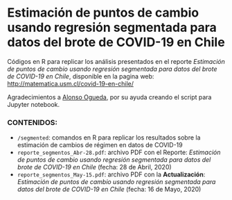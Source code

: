 # Estimación de puntos de cambio usando regresión segmentada para datos del brote de COVID-19 en Chile


Códigos en R para replicar los análisis presentados en el reporte *Estimación de puntos de cambio usando regresión segmentada para datos del brote de COVID-19 en Chile*, disponible en la pagina web: http://matematica.usm.cl/covid-19-en-chile/

Agradecimientos a [Alonso Ogueda](https://github.com/aLoNsolml), por su ayuda creando el script para Jupyter notebook.

### CONTENIDOS:
- `/segmented`: comandos en R para replicar los resultados sobre la estimación de cambios de régimen en datos de COVID-19
- `reporte_segmentos_Abr-28.pdf`: archivo PDF con el Reporte: *Estimación de puntos de cambio usando regresión segmentada para datos del brote de COVID-19 en Chile* (fecha: 28 de Abril, 2020)
- `reporte_segmentos_May-15.pdf`: archivo PDF con la **Actualización**: *Estimación de puntos de cambio usando regresión segmentada para datos del brote de COVID-19 en Chile* (fecha: 16 de Mayo, 2020)
